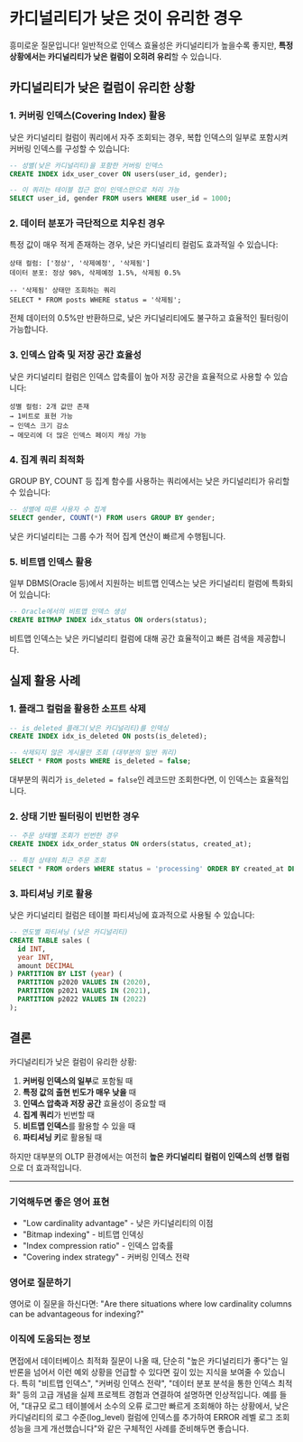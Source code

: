 # 카디널리티가 낮은 것이 유리한 경우

흥미로운 질문입니다! 일반적으로 인덱스 효율성은 카디널리티가 높을수록 좋지만, **특정 상황에서는 카디널리티가 낮은 컬럼이 오히려 유리**할 수 있습니다.

## 카디널리티가 낮은 컬럼이 유리한 상황

### 1. 커버링 인덱스(Covering Index) 활용

낮은 카디널리티 컬럼이 쿼리에서 자주 조회되는 경우, 복합 인덱스의 일부로 포함시켜 커버링 인덱스를 구성할 수 있습니다:

```sql
-- 성별(낮은 카디널리티)을 포함한 커버링 인덱스
CREATE INDEX idx_user_cover ON users(user_id, gender);

-- 이 쿼리는 테이블 접근 없이 인덱스만으로 처리 가능
SELECT user_id, gender FROM users WHERE user_id = 1000;
```

### 2. 데이터 분포가 극단적으로 치우친 경우

특정 값이 매우 적게 존재하는 경우, 낮은 카디널리티 컬럼도 효과적일 수 있습니다:

```
상태 컬럼: ['정상', '삭제예정', '삭제됨']
데이터 분포: 정상 98%, 삭제예정 1.5%, 삭제됨 0.5%

-- '삭제됨' 상태만 조회하는 쿼리
SELECT * FROM posts WHERE status = '삭제됨';
```

전체 데이터의 0.5%만 반환하므로, 낮은 카디널리티에도 불구하고 효율적인 필터링이 가능합니다.

### 3. 인덱스 압축 및 저장 공간 효율성

낮은 카디널리티 컬럼은 인덱스 압축률이 높아 저장 공간을 효율적으로 사용할 수 있습니다:

```
성별 컬럼: 2개 값만 존재
→ 1비트로 표현 가능
→ 인덱스 크기 감소
→ 메모리에 더 많은 인덱스 페이지 캐싱 가능
```

### 4. 집계 쿼리 최적화

GROUP BY, COUNT 등 집계 함수를 사용하는 쿼리에서는 낮은 카디널리티가 유리할 수 있습니다:

```sql
-- 성별에 따른 사용자 수 집계
SELECT gender, COUNT(*) FROM users GROUP BY gender;
```

낮은 카디널리티는 그룹 수가 적어 집계 연산이 빠르게 수행됩니다.

### 5. 비트맵 인덱스 활용

일부 DBMS(Oracle 등)에서 지원하는 비트맵 인덱스는 낮은 카디널리티 컬럼에 특화되어 있습니다:

```sql
-- Oracle에서의 비트맵 인덱스 생성
CREATE BITMAP INDEX idx_status ON orders(status);
```

비트맵 인덱스는 낮은 카디널리티 컬럼에 대해 공간 효율적이고 빠른 검색을 제공합니다.

## 실제 활용 사례

### 1. 플래그 컬럼을 활용한 소프트 삭제

```sql
-- is_deleted 플래그(낮은 카디널리티)를 인덱싱
CREATE INDEX idx_is_deleted ON posts(is_deleted);

-- 삭제되지 않은 게시물만 조회 (대부분의 일반 쿼리)
SELECT * FROM posts WHERE is_deleted = false;
```

대부분의 쿼리가 `is_deleted = false`인 레코드만 조회한다면, 이 인덱스는 효율적입니다.

### 2. 상태 기반 필터링이 빈번한 경우

```sql
-- 주문 상태별 조회가 빈번한 경우
CREATE INDEX idx_order_status ON orders(status, created_at);

-- 특정 상태의 최근 주문 조회
SELECT * FROM orders WHERE status = 'processing' ORDER BY created_at DESC LIMIT 10;
```

### 3. 파티셔닝 키로 활용

낮은 카디널리티 컬럼은 테이블 파티셔닝에 효과적으로 사용될 수 있습니다:

```sql
-- 연도별 파티셔닝 (낮은 카디널리티)
CREATE TABLE sales (
  id INT,
  year INT,
  amount DECIMAL
) PARTITION BY LIST (year) (
  PARTITION p2020 VALUES IN (2020),
  PARTITION p2021 VALUES IN (2021),
  PARTITION p2022 VALUES IN (2022)
);
```

## 결론

카디널리티가 낮은 컬럼이 유리한 상황:

1. **커버링 인덱스의 일부**로 포함될 때
2. **특정 값의 출현 빈도가 매우 낮을** 때
3. **인덱스 압축과 저장 공간** 효율성이 중요할 때
4. **집계 쿼리**가 빈번할 때
5. **비트맵 인덱스**를 활용할 수 있을 때
6. **파티셔닝 키**로 활용될 때

하지만 대부분의 OLTP 환경에서는 여전히 **높은 카디널리티 컬럼이 인덱스의 선행 컬럼**으로 더 효과적입니다.

---

### 기억해두면 좋은 영어 표현
- "Low cardinality advantage" - 낮은 카디널리티의 이점
- "Bitmap indexing" - 비트맵 인덱싱
- "Index compression ratio" - 인덱스 압축률
- "Covering index strategy" - 커버링 인덱스 전략

### 영어로 질문하기
영어로 이 질문을 하신다면:
"Are there situations where low cardinality columns can be advantageous for indexing?"

### 이직에 도움되는 정보
면접에서 데이터베이스 최적화 질문이 나올 때, 단순히 "높은 카디널리티가 좋다"는 일반론을 넘어서 이런 예외 상황을 언급할 수 있다면 깊이 있는 지식을 보여줄 수 있습니다. 
특히 "비트맵 인덱스", "커버링 인덱스 전략", "데이터 분포 분석을 통한 인덱스 최적화" 등의 고급 개념을 실제 프로젝트 경험과 연결하여 설명하면 인상적입니다. 
예를 들어, "대규모 로그 테이블에서 소수의 오류 로그만 빠르게 조회해야 하는 상황에서, 
낮은 카디널리티의 로그 수준(log_level) 컬럼에 인덱스를 추가하여 ERROR 레벨 로그 조회 성능을 크게 개선했습니다"와 같은 구체적인 사례를 준비해두면 좋습니다.